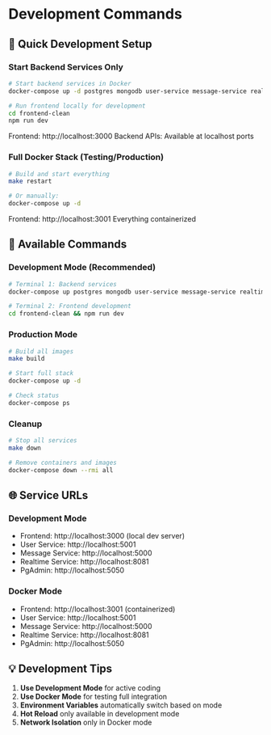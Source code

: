 # Development Commands

## 🚀 Quick Development Setup

### Start Backend Services Only
```bash
# Start backend services in Docker
docker-compose up -d postgres mongodb user-service message-service realtime-service-ts

# Run frontend locally for development
cd frontend-clean
npm run dev
```
Frontend: http://localhost:3000
Backend APIs: Available at localhost ports

### Full Docker Stack (Testing/Production)
```bash
# Build and start everything
make restart

# Or manually:
docker-compose up -d
```
Frontend: http://localhost:3001
Everything containerized

## 🔧 Available Commands

### Development Mode (Recommended)
```bash
# Terminal 1: Backend services
docker-compose up postgres mongodb user-service message-service realtime-service-ts

# Terminal 2: Frontend development
cd frontend-clean && npm run dev
```

### Production Mode
```bash
# Build all images
make build

# Start full stack
docker-compose up -d

# Check status
docker-compose ps
```

### Cleanup
```bash
# Stop all services
make down

# Remove containers and images
docker-compose down --rmi all
```

## 🌐 Service URLs

### Development Mode
- Frontend: http://localhost:3000 (local dev server)
- User Service: http://localhost:5001
- Message Service: http://localhost:5000  
- Realtime Service: http://localhost:8081
- PgAdmin: http://localhost:5050

### Docker Mode
- Frontend: http://localhost:3001 (containerized)
- User Service: http://localhost:5001
- Message Service: http://localhost:5000
- Realtime Service: http://localhost:8081
- PgAdmin: http://localhost:5050

## 💡 Development Tips

1. **Use Development Mode** for active coding
2. **Use Docker Mode** for testing full integration
3. **Environment Variables** automatically switch based on mode
4. **Hot Reload** only available in development mode
5. **Network Isolation** only in Docker mode
